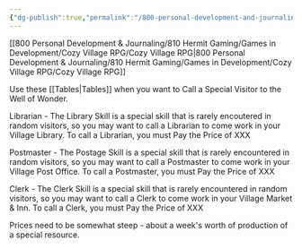 ```yaml
---
{"dg-publish":true,"permalink":"/800-personal-development-and-journaling/810-hermit-gaming/games-in-development/cozy-village-rpg/special-visitor/"}
---
```



[[800 Personal Development & Journaling/810 Hermit Gaming/Games in Development/Cozy Village RPG/Cozy Village RPG\|800 Personal Development & Journaling/810 Hermit Gaming/Games in Development/Cozy Village RPG/Cozy Village RPG]]

Use these [[Tables\|Tables]] when you want to Call a Special Visitor to the Well of Wonder.

Librarian - The Library Skill is a special skill that is rarely encoutered in random visitors, so you may want to call a Librarian to come work in your Village Library.
	To call a Librarian, you must Pay the Price of XXX

Postmaster - The Postage Skill is a special skill that is rarely encountered in random visitors, so you may want to call a Postmaster to come work in your Village Post Office.
	To call a Postmaster, you must Pay the Price of XXX

Clerk - The Clerk Skill is a special skill that is rarely encountered in random visitors, so you may want to call a Clerk to come work in your Village Market & Inn.
	To call a Clerk, you must Pay the Price of XXX

Prices need to be somewhat steep - about a week's worth of production of a special resource.